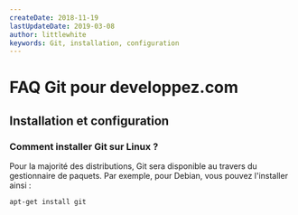 ```yaml
---
createDate: 2018-11-19
lastUpdateDate: 2019-03-08
author: littlewhite
keywords: Git, installation, configuration
---
```


# FAQ Git pour developpez.com

## Installation et configuration

### Comment installer Git sur Linux ?

Pour la majorité des distributions, Git sera disponible au travers du gestionnaire de paquets.
Par exemple, pour Debian, vous pouvez l'installer ainsi :

```bash
apt-get install git
```
